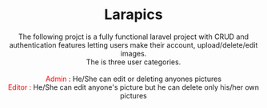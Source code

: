  
<h1 align="center">
  Larapics
</h1>

<p align="center">
  The following projct is a fully functional laravel project with CRUD and authentication features letting users make their account, upload/delete/edit images. <br/> 
  The is three user categories.<br/><br/> 
  <span style="color:red">Admin </span>: He/She can edit or deleting anyones pictures  <br/>
  <span style="color:red">Editor : </span> He/She can edit anyone's picture but he can delete only his/her own pictures <br/>
 
</p>


